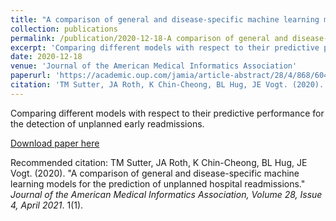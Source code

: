 ```yaml
---
title: "A comparison of general and disease-specific machine learning models for the prediction of unplanned hospital readmissions "
collection: publications
permalink: /publication/2020-12-18-A comparison of general and disease-specific machine learning models for the prediction of unplanned hospital readmissions 
excerpt: 'Comparing different models with respect to their predictive performance for the detection of unplanned early readmissions.'
date: 2020-12-18
venue: 'Journal of the American Medical Informatics Association'
paperurl: 'https://academic.oup.com/jamia/article-abstract/28/4/868/6041742'
citation: 'TM Sutter, JA Roth, K Chin-Cheong, BL Hug, JE Vogt. (2020). &quot;A comparison of general and disease-specific machine learning models for the prediction of unplanned hospital readmissions.&quot; <i>Journal of the American Medical Informatics Association, Volume 28, Issue 4, April 2021</i>. 1(1).'
---
```

Comparing different models with respect to their predictive performance for the detection of unplanned early readmissions.

[Download paper here](https://academic.oup.com/jamia/article-abstract/28/4/868/6041742)

Recommended citation: TM Sutter, JA Roth, K Chin-Cheong, BL Hug, JE Vogt. (2020). "A comparison of general and disease-specific machine learning models for the prediction of unplanned hospital readmissions." <i>Journal of the American Medical Informatics Association, Volume 28, Issue 4, April 2021</i>. 1(1).